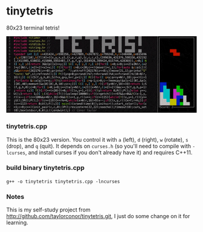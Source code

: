# tinytetris
80x23 terminal tetris!

![tinytetris gif](animation.gif)

### tinytetris.cpp
This is the 80x23 version. You control it with `a` (left), `d` (right), `w` (rotate),
`s` (drop), and `q` (quit). It depends on `curses.h` (so you'll need to compile with
`-lcurses`, and install curses if you don't already have it) and requires C++11.

### build binary tinytetris.cpp
`g++ -o tinytetris tinytetris.cpp -lncurses`

### Notes
This is my self-study project from http://github.com/taylorconor/tinytetris.git, I just do some change on it for learning.
